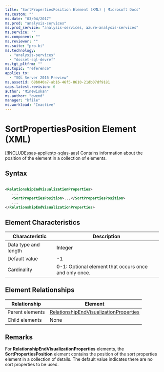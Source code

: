 ```yaml
---
title: "SortPropertiesPosition Element (XML) | Microsoft Docs"
ms.custom: ""
ms.date: "03/04/2017"
ms.prod: "analysis-services"
ms.prod_service: "analysis-services, azure-analysis-services"
ms.service: ""
ms.component: ""
ms.reviewer: ""
ms.suite: "pro-bi"
ms.technology: 
  - "analysis-services"
  - "docset-sql-devref"
ms.tgt_pltfrm: ""
ms.topic: "reference"
applies_to: 
  - "SQL Server 2016 Preview"
ms.assetid: 68b040a7-ab16-46f5-8610-21db07df9181
caps.latest.revision: 6
author: "Minewiskan"
ms.author: "owend"
manager: "kfile"
ms.workload: "Inactive"
---
```

# SortPropertiesPosition Element (XML)
[!INCLUDE[ssas-appliesto-sqlas-aas](../../../includes/ssas-appliesto-sqlas-aas.md)]
  Contains information about the position of the element in a collection of elements.  
  
## Syntax  
  
```xml  
  
<RelationshipEndVisualizationProperties>  
   ...  
   <SortPropertiesPosition>...</SortPropertiesPosition>  
   ...  
</RelationshipEndVisualizationProperties>  
```  
  
## Element Characteristics  
  
|Characteristic|Description|  
|--------------------|-----------------|  
|Data type and length|Integer|  
|Default value|-1|  
|Cardinality|0-1: Optional element that occurs once and only once.|  
  
## Element Relationships  
  
|Relationship|Element|  
|------------------|-------------|  
|Parent elements|[RelationshipEndVisualizationProperties](../../../analysis-services/scripting/data-type/relationshipendvisualizationproperties-data-type-assl.md)|  
|Child elements|None|  
  
## Remarks  
 For **RelationshipEndVisualizationProperties** elements, the **SortPropertiesPosition** element contains the position of the sort properties element in a collection of details. The default value indicates there are no sort properties to be used.  
  
  
